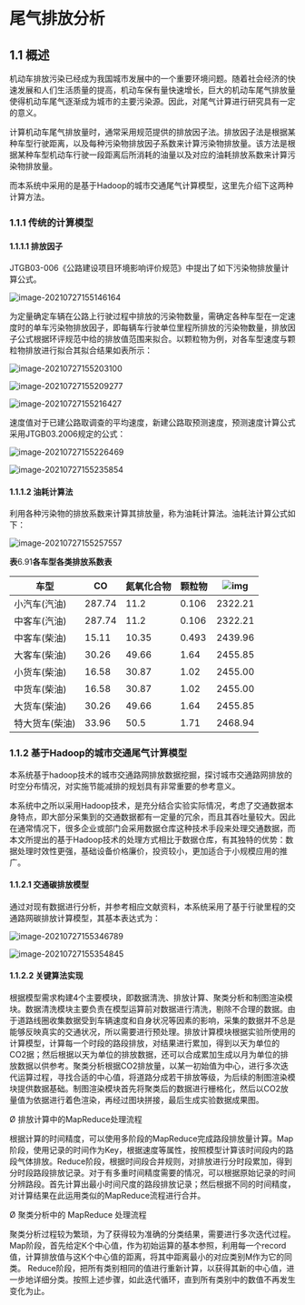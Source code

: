 # 尾气排放分析

## 1.1 概述

机动车排放污染已经成为我国城市发展中的一个重要环境问题。随着社会经济的快速发展和人们生活质量的提高，机动车保有量快速增长，巨大的机动车尾气排放量使得机动车尾气逐渐成为城市的主要污染源。因此，对尾气计算进行研究具有一定的意义。

计算机动车尾气排放量时，通常采用规范提供的排放因子法。排放因子法是根据某种车型行驶距离，以及每种污染物排放因子系数来计算污染物排放量。该方法是根据某种车型机动车行驶一段距离后所消耗的油量以及对应的油耗排放系数来计算污染物排放量。

而本系统中采用的是基于Hadoop的城市交通尾气计算模型，这里先介绍下这两种计算方法。

### 1.1.1 传统的计算模型

#### 1.1.1.1 排放因子

JTGB03-006《公路建设项目环境影响评价规范》中提出了如下污染物排放量计算公式。

![image-20210727155146164](https://gitee.com/er-huomeng/l-img/raw/master/img/image-20210727155146164.png)

为定量确定车辆在公路上行驶过程中排放的污染物数量，需确定各种车型在一定速度时的单车污染物排放因子，即每辆车行驶单位里程所排放的污染物数量，排放因子公式根据环评规范中给的排放值范围来拟合。以颗粒物为例，对各车型速度与颗粒物排放进行拟合其拟合结果如表所示：

![image-20210727155203100](https://gitee.com/er-huomeng/l-img/raw/master/img/image-20210727155203100.png)

![image-20210727155209277](https://gitee.com/er-huomeng/l-img/raw/master/img/image-20210727155209277.png)

![image-20210727155216427](https://gitee.com/er-huomeng/l-img/raw/master/img/image-20210727155216427.png)

速度值对于已建公路取调查的平均速度，新建公路取预测速度，预测速度计算公式采用JTGB03.2006规定的公式：

![image-20210727155226469](https://gitee.com/er-huomeng/l-img/raw/master/img/image-20210727155226469.png)

![image-20210727155235854](https://gitee.com/er-huomeng/l-img/raw/master/img/image-20210727155235854.png)

#### 1.1.1.2 油耗计算法

利用各种污染物的排放系数来计算其排放量，称为油耗计算法。油耗法计算公式如下：

![image-20210727155257557](https://gitee.com/er-huomeng/l-img/raw/master/img/image-20210727155257557.png)

**表**6.91**各车型各类排放系数表**

| **车型**       | **CO** | **氮氧化合物** | **颗粒物** | ![img](file:///C:\Users\ADMINI~1\AppData\Local\Temp\ksohtml59492\wps98.jpg) |
| -------------- | ------ | -------------- | ---------- | ------------------------------------------------------------ |
| 小汽车(汽油)   | 287.74 | 11.2           | 0.106      | 2322.21                                                      |
| 中客车(汽油)   | 287.74 | 11.2           | 0.106      | 2322.21                                                      |
| 中客车(柴油)   | 15.11  | 10.35          | 0.493      | 2439.96                                                      |
| 大客车(柴油)   | 30.26  | 49.66          | 1.64       | 2455.85                                                      |
| 小货车(柴油)   | 16.58  | 30.87          | 1.02       | 2455.00                                                      |
| 中货车(柴油)   | 16.58  | 30.87          | 1.02       | 2455.00                                                      |
| 大货车(柴油)   | 30.26  | 49.66          | 1.64       | 2455.85                                                      |
| 特大货车(柴油) | 33.96  | 50.5           | 1.71       | 2468.94                                                      |

### 1.1.2 基于Hadoop的城市交通尾气计算模型

本系统基于hadoop技术的城市交通路网排放数据挖掘，探讨城市交通路网排放的时空分布情况，对实施节能减排的规划具有非常重要的参考意义。

本系统中之所以采用Hadoop技术，是充分结合实验实际情况，考虑了交通数据本身特点，即大部分采集到的交通数据都有一定量的冗余，而且其吞吐量较大。因此在通常情况下，很多企业或部门会采用数据仓库这种技术手段来处理交通数据，而本文所提出的基于Hadoop技术的处理方式相比于数据仓库，有其独特的优势：数据处理时效性更强，基础设备价格廉价，投资较小，更加适合于小规模应用的推广。

#### 1.1.2.1 交通碳排放模型

通过对现有数据进行分析，并参考相应文献资料，本系统采用了基于行驶里程的交通路网碳排放计算模型，其基本表达式为：

![image-20210727155346789](https://gitee.com/er-huomeng/l-img/raw/master/img/image-20210727155346789.png)

![image-20210727155354845](https://gitee.com/er-huomeng/l-img/raw/master/img/image-20210727155354845.png)

#### 1.1.2.2 关键算法实现

根据模型需求构建4个主要模块，即数据清洗、排放计算、聚类分析和制图渲染模块。数据清洗模块主要负责在模型运算前对数据进行清洗，剔除不合理的数据。由于道路线圈收集数据受到车辆速度和自身状况等因素的影响，采集的数据并不总是能够反映真实的交通状况，所以需要进行预处理。排放计算模块根据实验所使用的计算模型，计算每一个时段的路段排放，对结果进行累加，得到以天为单位的CO2据；然后根据以天为单位的排放数据，还可以合成累加生成以月为单位的排放数据以供参考。聚类分析根据CO2排放量，以某一初始值为中心，进行多次迭代运算过程，寻找合适的中心值，将道路分成若干排放等级，为后续的制图渲染模块提供数据基础。制图渲染模块首先将聚类后的数据进行栅格化，然后以CO2放量值为依据进行着色渲染，再经过图块拼接，最后生成实验数据成果图。

Ø 排放计算中的MapReduce处理流程

根据计算的时间精度，可以使用多阶段的MapReduce完成路段排放量计算。Map阶段，使用记录的时间作为Key，根据速度等属性，按照模型计算该时间段内的路段气体排放。Reduce阶段，根据时间段合并规则，对排放进行分时段累加，得到分时段路段排放记录。对于有多重时间精度需要的情况，可以根据原始记录的时间分辨路段。首先计算出最小时间尺度的路段排放记录；然后根据不同的时间精度，对计算结果在此运用类似的MapReduce流程进行合并。

Ø 聚类分析中的 MapReduce 处理流程

聚类分析过程较为繁琐，为了获得较为准确的分类结果，需要进行多次迭代过程。Map阶段，首先给定K个中心值，作为初始运算的基本参照，利用每一个record值，计算排放值与这K个中心值的距离，将其中距离最小的对应类别M作为它的同类。 Reduce阶段，把所有类别相同的值进行重新计算，以获得其新的中心值，进一步地详细分类。按照上述步骤，如此迭代循环，直到所有类别中的数值不再发生变化为止。